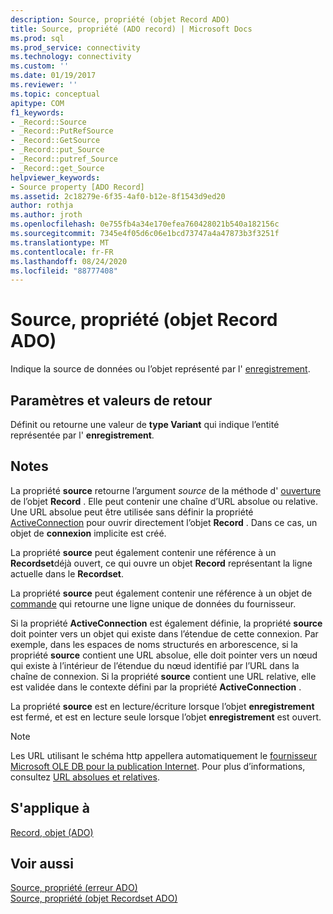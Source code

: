 ```yaml
---
description: Source, propriété (objet Record ADO)
title: Source, propriété (ADO record) | Microsoft Docs
ms.prod: sql
ms.prod_service: connectivity
ms.technology: connectivity
ms.custom: ''
ms.date: 01/19/2017
ms.reviewer: ''
ms.topic: conceptual
apitype: COM
f1_keywords:
- _Record::Source
- _Record::PutRefSource
- _Record::GetSource
- _Record::put_Source
- _Record::putref_Source
- _Record::get_Source
helpviewer_keywords:
- Source property [ADO Record]
ms.assetid: 2c18279e-6f35-4af0-b12e-8f1543d9ed20
author: rothja
ms.author: jroth
ms.openlocfilehash: 0e755fb4a34e170efea760428021b540a182156c
ms.sourcegitcommit: 7345e4f05d6c06e1bcd73747a4a47873b3f3251f
ms.translationtype: MT
ms.contentlocale: fr-FR
ms.lasthandoff: 08/24/2020
ms.locfileid: "88777408"
---
```

# <a name="source-property-ado-record"></a>Source, propriété (objet Record ADO)
Indique la source de données ou l’objet représenté par l' [enregistrement](./record-object-ado.md).  
  
## <a name="settings-and-return-values"></a>Paramètres et valeurs de retour  
 Définit ou retourne une valeur de **type Variant** qui indique l’entité représentée par l' **enregistrement**.  
  
## <a name="remarks"></a>Notes  
 La propriété **source** retourne l’argument *source* de la méthode d' [ouverture](./open-method-ado-record.md) de l’objet **Record** . Elle peut contenir une chaîne d’URL absolue ou relative. Une URL absolue peut être utilisée sans définir la propriété [ActiveConnection](./activeconnection-property-ado.md) pour ouvrir directement l’objet **Record** . Dans ce cas, un objet de **connexion** implicite est créé.  
  
 La propriété **source** peut également contenir une référence à un **Recordset**déjà ouvert, ce qui ouvre un objet **Record** représentant la ligne actuelle dans le **Recordset**.  
  
 La propriété **source** peut également contenir une référence à un objet de [commande](./command-object-ado.md) qui retourne une ligne unique de données du fournisseur.  
  
 Si la propriété **ActiveConnection** est également définie, la propriété **source** doit pointer vers un objet qui existe dans l’étendue de cette connexion. Par exemple, dans les espaces de noms structurés en arborescence, si la propriété **source** contient une URL absolue, elle doit pointer vers un nœud qui existe à l’intérieur de l’étendue du nœud identifié par l’URL dans la chaîne de connexion. Si la propriété **source** contient une URL relative, elle est validée dans le contexte défini par la propriété **ActiveConnection** .  
  
 La propriété **source** est en lecture/écriture lorsque l’objet **enregistrement** est fermé, et est en lecture seule lorsque l’objet **enregistrement** est ouvert.  
  
> [!NOTE]
>  Les URL utilisant le schéma http appellera automatiquement le [fournisseur Microsoft OLE DB pour la publication Internet](../../guide/appendixes/microsoft-ole-db-provider-for-internet-publishing.md). Pour plus d’informations, consultez [URL absolues et relatives](../../guide/data/absolute-and-relative-urls.md).  
  
## <a name="applies-to"></a>S'applique à  
 [Record, objet (ADO)](./record-object-ado.md)  
  
## <a name="see-also"></a>Voir aussi  
 [Source, propriété (erreur ADO)](./source-property-ado-error.md)   
 [Source, propriété (objet Recordset ADO)](./source-property-ado-recordset.md)